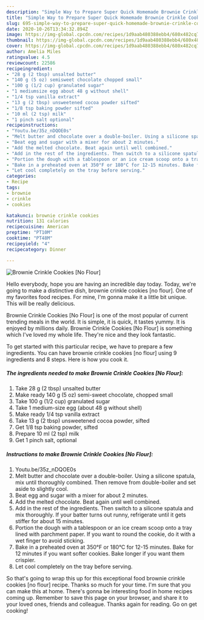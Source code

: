 ```yaml
---
description: "Simple Way to Prepare Super Quick Homemade Brownie Crinkle Cookies [No Flour]"
title: "Simple Way to Prepare Super Quick Homemade Brownie Crinkle Cookies [No Flour]"
slug: 695-simple-way-to-prepare-super-quick-homemade-brownie-crinkle-cookies-no-flour
date: 2020-10-26T13:34:32.894Z
image: https://img-global.cpcdn.com/recipes/1d9aab480388ebb4/680x482cq70/brownie-crinkle-cookies-no-flour-recipe-main-photo.jpg
thumbnail: https://img-global.cpcdn.com/recipes/1d9aab480388ebb4/680x482cq70/brownie-crinkle-cookies-no-flour-recipe-main-photo.jpg
cover: https://img-global.cpcdn.com/recipes/1d9aab480388ebb4/680x482cq70/brownie-crinkle-cookies-no-flour-recipe-main-photo.jpg
author: Amelia Miles
ratingvalue: 4.5
reviewcount: 22586
recipeingredient:
- "28 g (2 tbsp) unsalted butter"
- "140 g (5 oz) semisweet chocolate chopped small"
- "100 g (1/2 cup) granulated sugar"
- "1 mediumsize egg about 48 g without shell"
- "1/4 tsp vanilla extract"
- "13 g (2 tbsp) unsweetened cocoa powder sifted"
- "1/8 tsp baking powder sifted"
- "10 ml (2 tsp) milk"
- "1 pinch salt optional"
recipeinstructions:
- "Youtu.be/35z_nDQOE0s"
- "Melt butter and chocolate over a double-boiler. Using a silicone spatula, mix until thoroughly combined. Then remove from double-boiler and set aside to slightly cool."
- "Beat egg and sugar with a mixer for about 2 minutes."
- "Add the melted chocolate. Beat again until well combined."
- "Add in the rest of the ingredients. Then switch to a silicone spatula and mix thoroughly. If your batter turns out runny, refrigerate until it gets stiffer for about 15 minutes."
- "Portion the dough with a tablespoon or an ice cream scoop onto a tray lined with parchment paper. If you want to round the cookie, do it with a wet finger to avoid sticking."
- "Bake in a preheated oven at 350°F or 180°C for 12-15 minutes. Bake for 12 minutes if you want softer cookies. Bake longer if you want them crispier."
- "Let cool completely on the tray before serving."
categories:
- Recipe
tags:
- brownie
- crinkle
- cookies

katakunci: brownie crinkle cookies 
nutrition: 131 calories
recipecuisine: American
preptime: "PT10M"
cooktime: "PT48M"
recipeyield: "4"
recipecategory: Dinner

---
```



![Brownie Crinkle Cookies [No Flour]](https://img-global.cpcdn.com/recipes/1d9aab480388ebb4/680x482cq70/brownie-crinkle-cookies-no-flour-recipe-main-photo.jpg)

Hello everybody, hope you are having an incredible day today. Today, we're going to make a distinctive dish, brownie crinkle cookies [no flour]. One of my favorites food recipes. For mine, I'm gonna make it a little bit unique. This will be really delicious.

Brownie Crinkle Cookies [No Flour] is one of the most popular of current trending meals in the world. It is simple, it is quick, it tastes yummy. It is enjoyed by millions daily. Brownie Crinkle Cookies [No Flour] is something which I've loved my whole life. They're nice and they look fantastic.




To get started with this particular recipe, we have to prepare a few ingredients. You can have brownie crinkle cookies [no flour] using 9 ingredients and 8 steps. Here is how you cook it.

<!--inarticleads1-->

##### The ingredients needed to make Brownie Crinkle Cookies [No Flour]:

1. Take 28 g (2 tbsp) unsalted butter
1. Make ready 140 g (5 oz) semi-sweet chocolate, chopped small
1. Take 100 g (1/2 cup) granulated sugar
1. Take 1 medium-size egg (about 48 g without shell)
1. Make ready 1/4 tsp vanilla extract
1. Take 13 g (2 tbsp) unsweetened cocoa powder, sifted
1. Get 1/8 tsp baking powder, sifted
1. Prepare 10 ml (2 tsp) milk
1. Get 1 pinch salt, optional




<!--inarticleads2-->

##### Instructions to make Brownie Crinkle Cookies [No Flour]:

1. Youtu.be/35z_nDQOE0s
1. Melt butter and chocolate over a double-boiler. Using a silicone spatula, mix until thoroughly combined. Then remove from double-boiler and set aside to slightly cool.
1. Beat egg and sugar with a mixer for about 2 minutes.
1. Add the melted chocolate. Beat again until well combined.
1. Add in the rest of the ingredients. Then switch to a silicone spatula and mix thoroughly. If your batter turns out runny, refrigerate until it gets stiffer for about 15 minutes.
1. Portion the dough with a tablespoon or an ice cream scoop onto a tray lined with parchment paper. If you want to round the cookie, do it with a wet finger to avoid sticking.
1. Bake in a preheated oven at 350°F or 180°C for 12-15 minutes. Bake for 12 minutes if you want softer cookies. Bake longer if you want them crispier.
1. Let cool completely on the tray before serving.




So that's going to wrap this up for this exceptional food brownie crinkle cookies [no flour] recipe. Thanks so much for your time. I'm sure that you can make this at home. There's gonna be interesting food in home recipes coming up. Remember to save this page on your browser, and share it to your loved ones, friends and colleague. Thanks again for reading. Go on get cooking!
